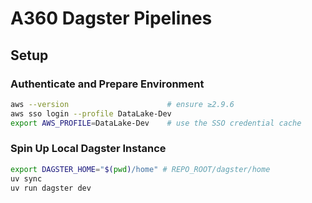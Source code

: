 # A360 Dagster Pipelines

## Setup

### Authenticate and Prepare Environment

```bash
aws --version                      # ensure ≥2.9.6
aws sso login --profile DataLake-Dev
export AWS_PROFILE=DataLake-Dev    # use the SSO credential cache
```

### Spin Up Local Dagster Instance

```bash
export DAGSTER_HOME="$(pwd)/home" # REPO_ROOT/dagster/home
uv sync
uv run dagster dev
```
